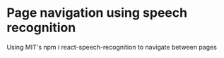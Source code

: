 # Page navigation using speech recognition

Using MIT's npm i react-speech-recognition to navigate between pages 

